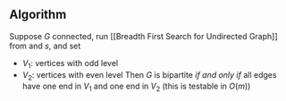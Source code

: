 ## Algorithm 
Suppose $G$ connected, run [[Breadth First Search for Undirected Graph]] from and $s$, and set 
- $V_{1}:$ vertices with odd level 
- $V_{2}:$ vertices with even level 
Then $G$ is bipartite *if and only if* all edges have one end in $V_{1}$ and one end in $V_{2}$ (this is testable in $O(m)$)

